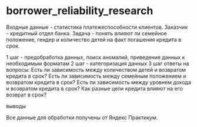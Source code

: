 # borrower_reliability_research

Входные данные - статистика платежеспособности клиентов.
Заказчик - кредитный отдел банка.
Задача - понять влияют ли семейное положение, гендер и количество детей на факт погашения кредита в срок.

1 шаг - предобработка данных, поиск аномалий, приведения данных к необходимым форматам
2 шаг - категоризация данных
3 шаг ответы на вопросы:
Есть ли зависимость между количеством детей и возвратом кредита в срок?
Есть ли зависимость между семейным положением и возвратом кредита в срок?
Есть ли зависимость между уровнем дохода и возвратом кредита в срок?
Как разные цели кредита влияют на его возврат в срок?

выводы

Все данные для обработки получены от Яндекс Практикум.
